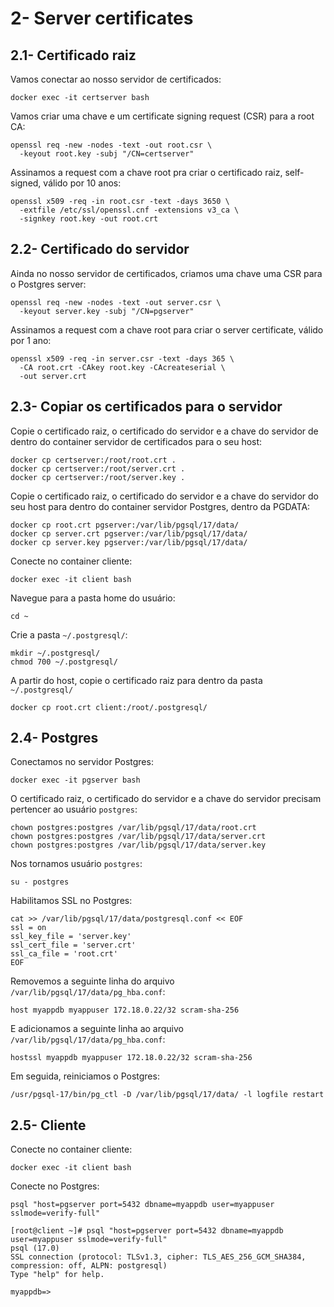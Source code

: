 # 2- Server certificates

## 2.1- Certificado raiz

Vamos conectar ao nosso servidor de certificados:

```
docker exec -it certserver bash
```

Vamos criar uma chave e um certificate signing request (CSR) para a root CA:

```
openssl req -new -nodes -text -out root.csr \
  -keyout root.key -subj "/CN=certserver"
```

Assinamos a request com a chave root pra criar o certificado raiz, self-signed, válido por 10 anos:

```
openssl x509 -req -in root.csr -text -days 3650 \
  -extfile /etc/ssl/openssl.cnf -extensions v3_ca \
  -signkey root.key -out root.crt
```


## 2.2- Certificado do servidor

Ainda no nosso servidor de certificados, criamos uma chave uma CSR para o Postgres server:

```
openssl req -new -nodes -text -out server.csr \
  -keyout server.key -subj "/CN=pgserver"
```

Assinamos a request com a chave root para criar o server certificate, válido por 1 ano:

```
openssl x509 -req -in server.csr -text -days 365 \
  -CA root.crt -CAkey root.key -CAcreateserial \
  -out server.crt
```


## 2.3- Copiar os certificados para o servidor

Copie o certificado raiz, o certificado do servidor e a chave do servidor de dentro do container servidor de certificados para o seu host:

```
docker cp certserver:/root/root.crt .
docker cp certserver:/root/server.crt .
docker cp certserver:/root/server.key .
```

Copie o certificado raiz, o certificado do servidor e a chave do servidor do seu host para dentro do container servidor Postgres, dentro da PGDATA:

```
docker cp root.crt pgserver:/var/lib/pgsql/17/data/
docker cp server.crt pgserver:/var/lib/pgsql/17/data/
docker cp server.key pgserver:/var/lib/pgsql/17/data/
```

Conecte no container cliente:

```
docker exec -it client bash
```

Navegue para a pasta home do usuário:

```
cd ~
```

Crie a pasta `~/.postgresql/`:

```
mkdir ~/.postgresql/
chmod 700 ~/.postgresql/
```

A partir do host, copie o certificado raiz para dentro da pasta `~/.postgresql/`

```
docker cp root.crt client:/root/.postgresql/
```


## 2.4- Postgres

Conectamos no servidor Postgres:

```
docker exec -it pgserver bash
```

O certificado raiz, o certificado do servidor e a chave do servidor precisam pertencer ao usuário `postgres`:

```
chown postgres:postgres /var/lib/pgsql/17/data/root.crt
chown postgres:postgres /var/lib/pgsql/17/data/server.crt
chown postgres:postgres /var/lib/pgsql/17/data/server.key
```

Nos tornamos usuário `postgres`:

```
su - postgres
```

Habilitamos SSL no Postgres:

```
cat >> /var/lib/pgsql/17/data/postgresql.conf << EOF
ssl = on
ssl_key_file = 'server.key'
ssl_cert_file = 'server.crt'
ssl_ca_file = 'root.crt'
EOF
```

Removemos a seguinte linha do arquivo `/var/lib/pgsql/17/data/pg_hba.conf`:

```
host myappdb myappuser 172.18.0.22/32 scram-sha-256
```

E adicionamos a seguinte linha ao arquivo `/var/lib/pgsql/17/data/pg_hba.conf`:

```
hostssl myappdb myappuser 172.18.0.22/32 scram-sha-256
```

Em seguida, reiniciamos o Postgres:

```
/usr/pgsql-17/bin/pg_ctl -D /var/lib/pgsql/17/data/ -l logfile restart
```


## 2.5- Cliente

Conecte no container cliente:

```
docker exec -it client bash
```

Conecte no Postgres:

```
psql "host=pgserver port=5432 dbname=myappdb user=myappuser sslmode=verify-full"
```

```
[root@client ~]# psql "host=pgserver port=5432 dbname=myappdb user=myappuser sslmode=verify-full"
psql (17.0)
SSL connection (protocol: TLSv1.3, cipher: TLS_AES_256_GCM_SHA384, compression: off, ALPN: postgresql)
Type "help" for help.

myappdb=> 
```
